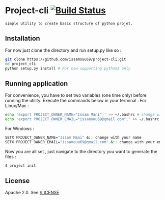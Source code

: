 # Project-cli [![Build Status](https://travis-ci.org/issamouu69/project-cli.svg?branch=master)](https://travis-ci.org/issamouu69/project-cli)
    simple utility to create basic structure of python projet.
## Installation
For now just clone the directory and run setup.py like so :
```bash
git clone https://github.com/issamouu69/project-cli.git
cd project_cli
python setup.py install # For now supporting python3 only
```
## Running application
For convenience, you have to set two variables (one time only) before running the utility.
Execute the commands below in your terminal : 
For Linux/Mac :
```bash
echo 'export PROJECT_OWNER_NAME="Issam Mani";' >> ~/.bashrc # change with your name
echo 'export PROJECT_OWNER_EMAIL="issamouu69@gmail.com";' >> ~/.bashrc # change with your email
```

For Windows :
```bash
SETX PROJECT_OWNER_NAME="Issam Mani" &:: change with your name
SETX PROJECT_OWNER_EMAIL="issamouu69@gmail.com" &:: change with your email
```

Now you are all set , just navigate to the directory you want to generate the files :
```bash
$ project init
``` 
## License

Apache 2.0. See [/LICENSE](/LICENSE)